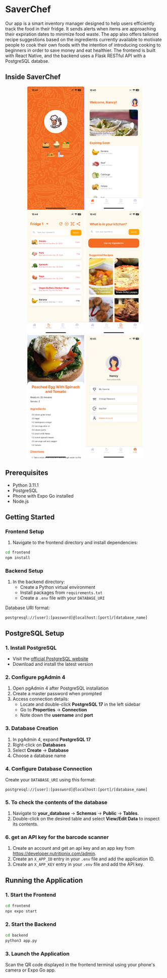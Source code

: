 # SaverChef

Our app is a smart inventory manager designed to help users efficiently track the food in their fridge.  It sends alerts when items are approaching their expiration dates to minimize food waste. The app also offers tailored recipe suggestions based on the ingredients currently available to motivate people to cook their own foods with the intention of introducing cooking to beginners in order to save money and eat healthier. The frontend is built with React Native, and the backend uses a Flask RESTful API with a PostgreSQL databse.

## Inside SaverChef
<p align="center">
  <img src="images/index.jpeg" alt="Image 1" width="180" />
  <img src="images/home.jpeg" alt="Image 2" width="180" />
  <img src="images/inventory.jpeg" alt="Image 3" width="180" />
  <img src="images/recipes.jpeg" alt="Image 4" width="180" />
  <img src="images/recipe.jpeg" alt="Image 5" width="180" />
  <img src="images/profile.jpeg" alt="Image 6" width="180" />
</p>


## Prerequisites
- Python 3.11.1
- PostgreSQL
- Phone with Expo Go installed
- Node.js

## Getting Started

### Frontend Setup

1. Navigate to the frontend directory and install dependencies:

```bash
cd frontend
npm install
```

### Backend Setup

1. In the backend directory:
   - Create a Python virtual environment
   - Install packages from `requirements.txt`
   - Create a `.env` file with your `DATABASE_URI`

Database URI format:

```
postgresql://[user]:[password]@localhost:[port]/[database_name]
```

## PostgreSQL Setup

### 1. Install PostgreSQL
- Visit the [official PostgreSQL website](https://www.postgresql.org)
- Download and install the latest version

### 2. Configure pgAdmin 4
1. Open pgAdmin 4 after PostgreSQL installation
2. Create a master password when prompted
3. Access connection details:
   - Locate and double-click **PostgreSQL 17** in the left sidebar
   - Go to **Properties** → **Connection**
   - Note down the **username** and **port**

### 3. Database Creation
1. In pgAdmin 4, expand **PostgreSQL 17**
2. Right-click on **Databases**
3. Select **Create** → **Database**
4. Choose a database name

### 4. Configure Database Connection
Create your `DATABASE_URI` using this format:

```
postgresql://[user]:[password]@localhost:[port]/[database_name]
```
### 5. To check the contents of the database
1. Navigate to **your_database** -> **Schemas** -> **Public** -> **Tables**.
2. Double-click on the desired table and select **View/Edit Data** to inspect its contents.

### 6. get an API key for the barcode scanner
1. Create an account and get an api key and an app key from https://developer.nutritionix.com/admin.
2. Create an `X_APP_ID` entry in your `.env` file and add the application ID.
3. Create an `X_APP_KEY` entry in your `.env` file and add the API key.

## Running the Application

### 1. Start the Frontend

```bash
cd frontend
npx expo start
```

### 2. Start the Backend

```bash
cd backend
python3 app.py
```

### 3. Launch the Application
Scan the QR code displayed in the frontend terminal using your phone's camera or Expo Go app.
